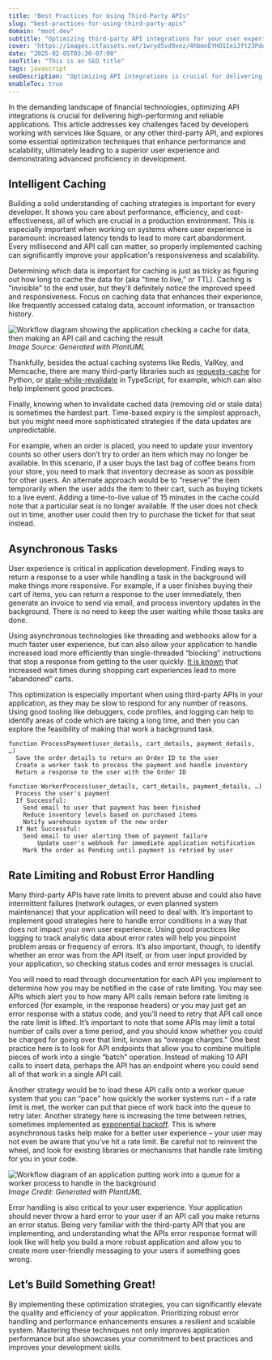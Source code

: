 ```yaml
---
title: "Best Practices for Using Third-Party APIs"
slug: "best-practices-for-using-third-party-apis"
domain: "moot.dev"
subtitle: "Optimizing third-party API integrations for your user experience"
cover: "https://images.ctfassets.net/1wryd5vd9xez/4hbmnEYHO1IeiJft23Pdq5/62dbd2e15c09f145d2f61a8bf793eca2/Engineering_1_-_Evergreen_Blog_Header_Image__2916_x_800__-_Teal.png?h=840&w=1600"
date: "2025-02-05T03:30-07:00"
seoTitle: "This is an SEO title"
tags: javascript
seoDescription: "Optimizing API integrations is crucial for delivering high-performing and reliable applications for the best user experience."
enableToc: true
---
```


In the demanding landscape of financial technologies, optimizing API integrations is crucial for delivering high-performing and reliable applications. This article addresses key challenges faced by developers working with services like Square, or any other third-party API, and explores some essential optimization techniques that enhance performance and scalability, ultimately leading to a superior user experience and demonstrating advanced proficiency in development.

## Intelligent Caching

Building a solid understanding of caching strategies is important for every developer. It shows you care about performance, efficiency, and cost-effectiveness, all of which are crucial in a production environment. This is especially important when working on systems where user experience is paramount: increased latency tends to lead to more cart abandonment. Every millisecond and API call can matter, so properly implemented caching can significantly improve your application's responsiveness and scalability.

Determining which data is important for caching is just as tricky as figuring out how long to cache the data for (aka "time to live,” or TTL). Caching is "invisible" to the end user, but they'll definitely notice the improved speed and responsiveness. Focus on caching data that enhances their experience, like frequently accessed catalog data, account information, or transaction history.

![Workflow diagram showing the application checking a cache for data, then making an API call and caching the result](//images.ctfassets.net/1wryd5vd9xez/3nw9ASpzhEC6q1UuoDoBAt/ef18134f0818a3848938a2f2c0e82ffa/image2.png)
*Image Source: Generated with PlantUML*

Thankfully, besides the actual caching systems like Redis, ValKey, and Memcache, there are many third-party libraries such as [requests-cache](https://requests-cache.readthedocs.io/en/stable/) for Python, or [stale-while-revalidate](https://www.npmjs.com/package/stale-while-revalidate-cache) in TypeScript, for example, which can also help implement good practices.

Finally, knowing when to invalidate cached data (removing old or stale data) is sometimes the hardest part. Time-based expiry is the simplest approach, but you might need more sophisticated strategies if the data updates are unpredictable.

For example, when an order is placed, you need to update your inventory counts so other users don’t try to order an item which may no longer be available. In this scenario, if a user buys the last bag of coffee beans from your store, you need to mark that inventory decrease as soon as possible for other users. An alternate approach would be to “reserve” the item temporarily when the user adds the item to their cart, such as buying tickets to a live event. Adding a time-to-live value of 15 minutes in the cache could note that a particular seat is no longer available. If the user does not check out in time, another user could then try to purchase the ticket for that seat instead.

## Asynchronous Tasks

User experience is critical in application development. Finding ways to return a response to a user while handling a task in the background will make things more responsive. For example, if a user finishes buying their cart of items, you can return a response to the user immediately, then generate an invoice to send via email, and process inventory updates in the background. There is no need to keep the user waiting while those tasks are done.

Using asynchronous technologies like threading and webhooks allow for a much faster user experience, but can also allow your application to handle increased load more efficiently than single-threaded “blocking” instructions that stop a response from getting to the user quickly. [It is known](https://www.yottaa.com/evidence-that-site-performance-impacts-conversion-rate/) that increased wait times during shopping cart experiences lead to more “abandoned” carts.

This optimization is especially important when using third-party APIs in your application, as they may be slow to respond for any number of reasons. Using good tooling like debuggers, code profiles, and logging can help to identify areas of code which are taking a long time, and then you can explore the feasibility of making that work a background task.

```plaintext
function ProcessPayment(user_details, cart_details, payment_details, …)
  Save the order details to return an Order ID to the user
  Create a worker task to process the payment and handle inventory
  Return a response to the user with the Order ID

function WorkerProcess(user_details, cart_details, payment_details, …)
  Process the user's payment
  If Successful:
    Send email to user that payment has been finished
    Reduce inventory levels based on purchased items
    Notify warehouse system of the new order
  If Not Successful:
    Send email to user alerting them of payment failure
        Update user's webhook for immediate application notification
    Mark the order as Pending until payment is retried by user
```

## Rate Limiting and Robust Error Handling

Many third-party APIs have rate limits to prevent abuse and could also have intermittent failures (network outages, or even planned system maintenance) that your application will need to deal with. It’s important to implement good strategies here to handle error conditions in a way that does not impact your own user experience. Using good practices like logging to track analytic data about error rates will help you pinpoint problem areas or frequency of errors. It’s also important, though, to identify whether an error was from the API itself, or from user input provided by your application, so checking status codes and error messages is crucial.

You will need to read through documentation for each API you implement to determine how you may be notified in the case of rate limiting. You may see APIs which alert you to how many API calls remain before rate limiting is enforced (for example, in the response headers) or you may just get an error response with a status code, and you’ll need to retry that API call once the rate limit is lifted. It’s important to note that some APIs may limit a total number of calls over a time period, and you should know whether you could be charged for going over that limit, known as “overage charges.” One best practice here is to look for API endpoints that allow you to combine multiple pieces of work into a single “batch” operation. Instead of making 10 API calls to insert data, perhaps the API has an endpoint where you could send all of that work in a single API call.

Another strategy would be to load these API calls onto a worker queue system that you can “pace” how quickly the worker systems run – if a rate limit is met, the worker can put that piece of work back into the queue to retry later. Another strategy here is increasing the time between retries, sometimes implemented as [exponential backoff](https://aws.amazon.com/blogs/architecture/exponential-backoff-and-jitter/). This is where asynchronous tasks help make for a better user experience – your user may not even be aware that you’ve hit a rate limit. Be careful not to reinvent the wheel, and look for existing libraries or mechanisms that handle rate limiting for you in your code.

![Workflow diagram of an application putting work into a queue for a worker process to handle in the background](//images.ctfassets.net/1wryd5vd9xez/6rItWeH2CL8Rn95tSCXxO0/9b7e276daa3563afefbd0cc197ce8df8/image1.png)
*Image Credit: Generated with PlantUML*

Error handling is also critical to your user experience. Your application should never throw a hard error to your user if an API call you make returns an error status. Being very familiar with the third-party API that you are implementing, and understanding what the APIs error response format will look like will help you build a more robust application and allow you to create more user-friendly messaging to your users if something goes wrong.

## Let’s Build Something Great!

By implementing these optimization strategies, you can significantly elevate the quality and efficiency of your application. Prioritizing robust error handling and performance enhancements ensures a resilient and scalable system. Mastering these techniques not only improves application performance but also showcases your commitment to best practices and improves your development skills.

